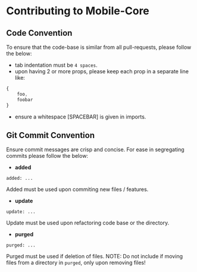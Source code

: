# Contributing to Mobile-Core

## Code Convention

To ensure that the code-base is similar from all pull-requests, please follow the below:

- tab indentation must be `4 spaces`.
- upon having 2 or more props, please keep each prop in a separate line like:
```javascript
{
    foo,
    foobar
}
```
- ensure a whitespace [SPACEBAR] is given in imports.

## Git Commit Convention

Ensure commit messages are crisp and concise. For ease in segregating commits please follow the below:

- **added**
```
added: ...
```
Added must be used upon commiting new files / features.
- **update**
```
update: ...
```
Update must be used upon refactoring code base or the directory.
- **purged**
```
purged: ...
```
Purged must be used if deletion of files. NOTE: Do not include if moving files from a directory in `purged`, only upon removing files!

